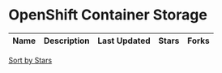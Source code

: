 # OpenShift Container Storage

Name | Description | Last Updated | Stars | Forks
--- | --- | --- | --- | ---

[Sort by Stars](OpenShift%20Container%20Storage.stars.md)
